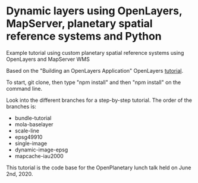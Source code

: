 # Dynamic layers using OpenLayers, MapServer, planetary spatial reference systems and Python
Example tutorial using custom planetary spatial reference systems using OpenLayers and MapServer WMS

Based on the "Building an OpenLayers Application" OpenLayers [tutorial](https://openlayers.org/en/latest/doc/tutorials/bundle.html).

To start, git clone, then type "npm install" and then "npm install" on the command line.

Look into the different branches for a step-by-step tutorial. The order of the branches is:
- bundle-tutorial
- mola-baselayer
- scale-line
- epsg49910
- single-image
- dynamic-image-epsg
- mapcache-iau2000

This tutorial is the code base for the OpenPlanetary lunch talk held on June 2nd, 2020.
